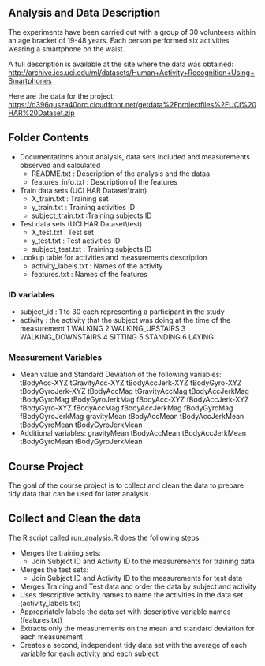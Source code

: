 ## Analysis and Data Description

The experiments have been carried out with a group of 30 volunteers within an age bracket of 19-48 years. 
Each person performed six activities wearing a smartphone on the waist.

A full description is available at the site where the data was obtained: 
http://archive.ics.uci.edu/ml/datasets/Human+Activity+Recognition+Using+Smartphones

Here are the data for the project: 
https://d396qusza40orc.cloudfront.net/getdata%2Fprojectfiles%2FUCI%20HAR%20Dataset.zip 

## Folder Contents
* Documentations about analysis, data sets included and measurements observed and calculated
    * README.txt : Description of the analysis and the dataa
    * features_info.txt : Description of the features
* Train data sets (UCI HAR Dataset\train)
    * X_train.txt : Training set
    * y_train.txt : Training activities ID
    * subject_train.txt :Training subjects ID
* Test data sets (UCI HAR Dataset\test)
    * X_test.txt : Test set
    * y_test.txt : Test activities ID
    * subject_test.txt : Training subjects ID
* Lookup table for activities and measurements description 
    * activity_labels.txt : Names of the activity
    * features.txt : Names of the features

### ID variables
* subject_id : 1 to 30 each representing a participant in the study
* activity : the activity that the subject was doing at the time of the measurement
   1 WALKING
   2 WALKING_UPSTAIRS
   3 WALKING_DOWNSTAIRS
   4 SITTING
   5 STANDING
   6 LAYING

### Measurement Variables
* Mean value and Standard Deviation of the following variables:
   tBodyAcc-XYZ
   tGravityAcc-XYZ
   tBodyAccJerk-XYZ
   tBodyGyro-XYZ
   tBodyGyroJerk-XYZ
   tBodyAccMag
   tGravityAccMag
   tBodyAccJerkMag
   tBodyGyroMag
   tBodyGyroJerkMag
   fBodyAcc-XYZ
   fBodyAccJerk-XYZ
   fBodyGyro-XYZ
   fBodyAccMag
   fBodyAccJerkMag
   fBodyGyroMag
   fBodyGyroJerkMag
   gravityMean
   tBodyAccMean
   tBodyAccJerkMean
   tBodyGyroMean
   tBodyGyroJerkMean
* Additional variables:
   gravityMean
   tBodyAccMean
   tBodyAccJerkMean
   tBodyGyroMean
   tBodyGyroJerkMean

## Course Project 
The goal of the course project is to collect and clean the data to prepare tidy data that can be used for later analysis 

## Collect and Clean the data
The R script called run_analysis.R does the following steps:
* Merges the training sets:
   * Join Subject ID and Activity ID to the measurements for training data
* Merges the test sets:
   * Join Subject ID and Activity ID to the measurements for test data
* Merges Training and Test data and order the data by subject and activity
* Uses descriptive activity names to name the activities in the data set (activity_labels.txt)
* Appropriately labels the data set with descriptive variable names (features.txt)
* Extracts only the measurements on the mean and standard deviation for each measurement
* Creates a second, independent tidy data set with the average of each variable for each activity and each subject
